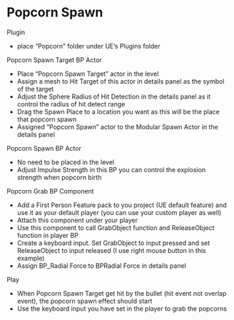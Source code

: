 # Popcorn Spawn

Plugin
- place “Popcorn” folder under UE’s Plugins folder

Popcorn Spawn Target BP Actor
- Place “Popcorn Spawn Target” actor in the level
- Assign a mesh to Hit Target of this actor in details panel as the symbol of the target
- Adjust the Sphere Radius of Hit Detection in the details panel as it control the radius of hit detect range
- Drag the Spawn Place to a location you want as this will be the place that popcorn spawn
- Assigned “Popcorn Spawn” actor to the Modular Spawn Actor in the details panel

Popcorn Spawn BP Actor
- No need to be placed in the level
- Adjust Impulse Strength in this BP you can control the explosion strength when popcorn birth

Popcorn Grab BP Component
- Add a First Person Feature pack to you project (UE default feature) and use it as your default player (you can use your custom player as well)
- Attach this component under your player
- Use this component to call GrabObject function and ReleaseObject function in player BP
- Create a keyboard input. Set GrabObject to input pressed and set ReleaseObject to input released (I use right mouse button in this example)
- Assign BP_Radial Force to BPRadial Force in details panel

Play
- When Popcorn Spawn Target get hit by the bullet (hit event not overlap event), the popcorn spawn effect should start
- Use the keyboard input you have set in the player to grab the popcorns
 
